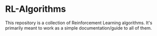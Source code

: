 # RL-Algorithms
This repository is a collection of Reinforcement Learning algorithms.
It's primarily meant to work as a simple documentation/guide to all of them.
